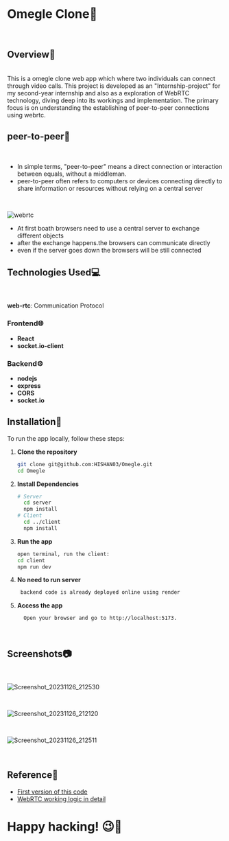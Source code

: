 # Omegle Clone🎥
<br>

## Overview🚀
<br>
This is a omegle clone web app which where two individuals can connect through video calls.
This project is developed as an "Internship-project" for my second-year internship and also as a exploration of WebRTC technology, diving deep into its workings and implementation. The primary focus is on understanding the establishing of peer-to-peer connections using webrtc.



## peer-to-peer🔗
<br>

- In simple terms, "peer-to-peer" means a direct connection or interaction between equals, without a middleman.
- peer-to-peer often refers to computers or devices connecting directly to share information or resources without relying on a central server

<br>

![webrtc](https://github.com/HISHAN03/Gdocs/assets/108483712/9760e43e-0405-4b7c-8597-8eebc90896e3)

- At first boath browsers need to use a central server to exchange different objects
- after the exchange happens.the browsers can communicate directly
- even if the server goes down the browsers will be still connected
 

## Technologies Used💻
<br>

**web-rtc**: Communication Protocol
 ### Frontend🌐
- **React**
- **socket.io-client** 
 ### Backend⚙️
- **nodejs** 
- **express**
- **CORS**
- **socket.io**

## Installation🚀

To run the app locally, follow these steps:

1. **Clone the repository**

   ```sh
   git clone git@github.com:HISHAN03/Omegle.git
   cd Omegle

2. **Install Dependencies**
   ```sh
   # Server
     cd server
     npm install
   # Client
     cd ../client
     npm install
   
3. **Run the app**
   ```sh
   open terminal, run the client:
   cd client
   npm run dev
4. **No need to run server**
   ```sh
    backend code is already deployed online using render
   
5. **Access the app**
   ```sh
     Open your browser and go to http://localhost:5173.
<br>

## Screenshots📷
<br>

![Screenshot_20231126_212530](https://github.com/HISHAN03/Gdocs/assets/108483712/3d5ab98f-d16d-4809-9cc8-89eec80702e6)

<br>

![Screenshot_20231126_212120](https://github.com/HISHAN03/Gdocs/assets/108483712/3128fc89-4ff7-4355-b129-cf3b302ee204)

<br>

![Screenshot_20231126_212511](https://github.com/HISHAN03/Gdocs/assets/108483712/f6f1cc9e-58b1-4fb9-82c1-a9db28b3095b)

<br>

## Reference📖
- [First version of this code](https://github.com/HISHAN03/WEBRTC)
- [WebRTC working logic in detail](https://youtu.be/FExZvpVvYxA?si=E6FY2yEtU9ZMfOJS)



# Happy hacking! 😉🚀

<br>
